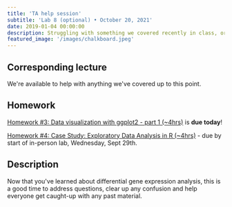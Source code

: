 ```yaml
---
title: 'TA help session'
subtitle: 'Lab 8 (optional) • October 20, 2021'
date: 2019-01-04 00:00:00
description: Struggling with something we covered recently in class, or do you want to discuss some of your own RNA-seq data?  Then drop in for hand-on help from one of our amazing Teaching Assistants!
featured_image: '/images/chalkboard.jpeg'
---
```


## Corresponding lecture

We're available to help with anything we've covered up to this point.

## Homework

[Homework #3: Data visualization with ggplot2 - part 1 (~4hrs)](https://www.datacamp.com/courses/data-visualization-with-ggplot2-1) is **due today**!

[Homework #4: Case Study: Exploratory Data Analysis in R (~4hrs)](https://app.datacamp.com/learn/courses/case-study-exploratory-data-analysis-in-r) - due by start of in-person lab, Wednesday, Sept 29th.

## Description

Now that you've learned about differential gene expression analysis, this is a good time to address questions, clear up any confusion and help everyone get caught-up with any past material.